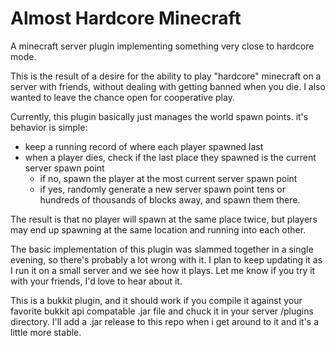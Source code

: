 Almost Hardcore Minecraft
=========================
A minecraft server plugin implementing something very close to hardcore mode.

This is the result of a desire for the ability to play "hardcore" minecraft on a server with friends, without dealing with getting banned when you die. I also wanted to leave the chance open for cooperative play.

Currently, this plugin basically just manages the world spawn points. it's behavior is simple:

 - keep a running record of where each player spawned last
 - when a player dies, check if the last place they spawned is the current server spawn point
     - if no, spawn the player at the most current server spawn point
     - if yes, randomly generate a new server spawn point tens or hundreds of thousands of blocks away, and spawn them there.

The result is that no player will spawn at the same place twice, but players may end up spawning at the same location and running into each other. 

The basic implementation of this plugin was slammed together in a single evening, so there's probably a lot wrong with it. I plan to keep updating it as I run it on a small server and we see how it plays. Let me know if you try it with your friends, I'd love to hear about it.

This is a bukkit plugin, and it should work if you compile it against your favorite bukkit api compatable .jar file and chuck it in your server /plugins directory. I'll add a .jar release to this repo when i get around to it and it's a little more stable.